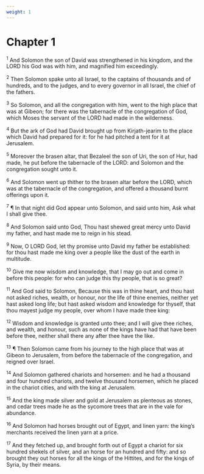 ```yaml
---
weight: 1
---
```


# Chapter 1

<sup>1</sup> And Solomon the son of David was strengthened in his kingdom, and the LORD his God was with him, and magnified him exceedingly. 

<sup>2</sup> Then Solomon spake unto all Israel, to the captains of thousands and of hundreds, and to the judges, and to every governor in all Israel, the chief of the fathers. 

<sup>3</sup> So Solomon, and all the congregation with him, went to the high place that was at Gibeon; for there was the tabernacle of the congregation of God, which Moses the servant of the LORD had made in the wilderness. 

<sup>4</sup> But the ark of God had David brought up from Kirjath-jearim to the place which David had prepared for it: for he had pitched a tent for it at Jerusalem. 

<sup>5</sup> Moreover the brasen altar, that Bezaleel the son of Uri, the son of Hur, had made, he put before the tabernacle of the LORD: and Solomon and the congregation sought unto it. 

<sup>6</sup> And Solomon went up thither to the brasen altar before the LORD, which was at the tabernacle of the congregation, and offered a thousand burnt offerings upon it. 

<sup>7</sup> ¶ In that night did God appear unto Solomon, and said unto him, Ask what I shall give thee. 

<sup>8</sup> And Solomon said unto God, Thou hast shewed great mercy unto David my father, and hast made me to reign in his stead. 

<sup>9</sup> Now, O LORD God, let thy promise unto David my father be established: for thou hast made me king over a people like the dust of the earth in multitude. 

<sup>10</sup> Give me now wisdom and knowledge, that I may go out and come in before this people: for who can judge this thy people, that is so great? 

<sup>11</sup> And God said to Solomon, Because this was in thine heart, and thou hast not asked riches, wealth, or honour, nor the life of thine enemies, neither yet hast asked long life; but hast asked wisdom and knowledge for thyself, that thou mayest judge my people, over whom I have made thee king: 

<sup>12</sup> Wisdom and knowledge is granted unto thee; and I will give thee riches, and wealth, and honour, such as none of the kings have had that have been before thee, neither shall there any after thee have the like. 

<sup>13</sup> ¶ Then Solomon came from his journey to the high place that was at Gibeon to Jerusalem, from before the tabernacle of the congregation, and reigned over Israel. 

<sup>14</sup> And Solomon gathered chariots and horsemen: and he had a thousand and four hundred chariots, and twelve thousand horsemen, which he placed in the chariot cities, and with the king at Jerusalem. 

<sup>15</sup> And the king made silver and gold at Jerusalem as plenteous as stones, and cedar trees made he as the sycomore trees that are in the vale for abundance. 

<sup>16</sup> And Solomon had horses brought out of Egypt, and linen yarn: the king’s merchants received the linen yarn at a price. 

<sup>17</sup> And they fetched up, and brought forth out of Egypt a chariot for six hundred shekels of silver, and an horse for an hundred and fifty: and so brought they out horses for all the kings of the Hittites, and for the kings of Syria, by their means. 


